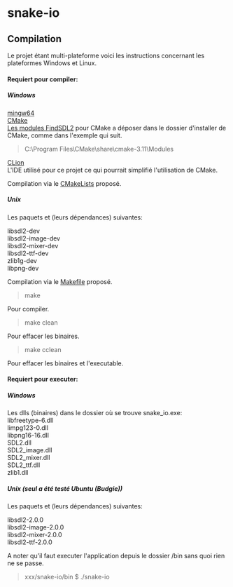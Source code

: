 # snake-io

## Compilation

Le projet étant multi-plateforme voici les instructions concernant les plateformes Windows et Linux.

#### Requiert pour compiler:

##### Windows

[mingw64](https://sourceforge.net/projects/mingw-w64/)  
[CMake](https://cmake.org/)  
[Les modules FindSDL2](https://github.com/tcbrindle/sdl2-cmake-scripts) pour CMake a déposer dans le dossier d'installer de CMake,
comme dans l'exemple qui suit.
> C:\Program Files\CMake\share\cmake-3.11\Modules

[CLion](https://www.jetbrains.com/clion/)  
L'IDE utilisé pour ce projet ce qui pourrait simplifié l'utilisation de CMake.


Compilation via le [CMakeLists](CMakeLists.txt) proposé.

##### Unix
 
Les paquets et (leurs dépendances) suivantes:

libsdl2-dev  
libsdl2-image-dev  
libsdl2-mixer-dev  
libsdl2-ttf-dev  
zlib1g-dev  
libpng-dev

Compilation via le [Makefile](Makefile) proposé.

> make

Pour compiler.

> make clean

Pour effacer les binaires.

> make cclean

Pour effacer les binaires et l'executable.

#### Requiert pour executer:

##### Windows

Les dlls (binaires) dans le dossier où se trouve snake_io.exe:  
libfreetype-6.dll  
limpg123-0.dll  
libpng16-16.dll  
SDL2.dll  
SDL2_image.dll  
SDL2_mixer.dll  
SDL2_ttf.dll  
zlib1.dll  

##### Unix (seul a été testé Ubuntu (Budgie))

Les paquets et (leurs dépendances) suivantes:

libsdl2-2.0.0  
libsdl2-image-2.0.0  
libsdl2-mixer-2.0.0  
libsdl2-ttf-2.0.0

A noter qu'il faut executer l'application depuis le dossier /bin sans quoi rien ne se passe.  
> xxx/snake-io/bin $ ./snake-io